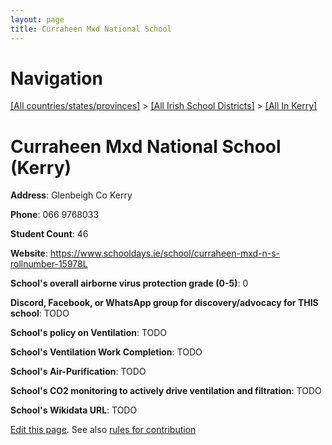 ```yaml
---
layout: page
title: Curraheen Mxd National School
---
```

# Navigation

[[All countries/states/provinces]](../../..) > [[All Irish School Districts]](../..) > [[All In Kerry]](..)

# Curraheen Mxd National School (Kerry)

**Address**: Glenbeigh Co Kerry

**Phone**: 066 9768033

**Student Count**: 46

**Website**: <https://www.schooldays.ie/school/curraheen-mxd-n-s-rollnumber-15978L>

**School's overall airborne virus protection grade (0-5)**: 0

**Discord, Facebook, or WhatsApp group for discovery/advocacy for THIS school**: TODO

**School's policy on Ventilation**: TODO

**School's Ventilation Work Completion**: TODO

**School's Air-Purification**: TODO

**School's CO2 monitoring to actively drive ventilation and filtration**: TODO

**School's Wikidata URL**: TODO


[Edit this page](https://github.com/ventilate-schools/Ireland/edit/main/./Kerry/Curraheen_Mxd_National_School.md). See also [rules for contribution](../../../contribution-rules/)